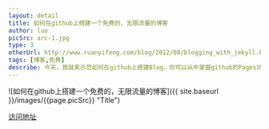 ```yaml
---
layout: detail
title: 如何在github上搭建一个免费的，无限流量的博客
author: luo
picSrc: arc-1.jpg
type: 3
otherUrl: http://www.ruanyifeng.com/blog/2012/08/blogging_with_jekyll.html
tags: [博客,免费]
describe: 今天，我就来示范如何在github上搭建Blog，你可以从中掌握github的Pages功能，以及Jekyll软件的基本用法。更重要的是，你会体会到一种建立网站的全新思路。
---
```

![如何在github上搭建一个免费的，无限流量的博客]({{ site.baseurl }}/images/{{page.picSrc}} "Title")

[访问地址][1]

[1]: http://www.ruanyifeng.com/blog/2012/08/blogging_with_jekyll.html "访问地址"